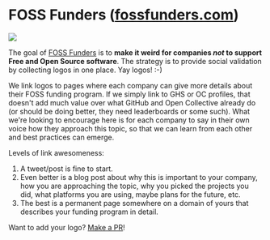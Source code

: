 FOSS Funders ([fossfunders.com](https://fossfunders.com/))
==========================================================

<img src="https://raw.githubusercontent.com/fossfunders/fossfunders.com/main/slice.jpg">

The goal of [FOSS Funders](https://fossfunders.com/) is to **make it weird for
companies _not_ to support Free and Open Source software**. The strategy is to
provide social validation by collecting logos in one place. Yay logos! :-)

We link logos to pages where each company can give more details about their
FOSS funding program. If we simply link to GHS or OC profiles, that doesn't add
much value over what GitHub and Open Collective already do (or should be doing
better, they need leaderboards or some such). What we're looking to encourage
here is for each company to say in their own voice how they approach this
topic, so that we can learn from each other and best practices can emerge.

Levels of link awesomeness:

1. A tweet/post is fine to start.
1. Even better is a blog post about why this is important to your company, how
   you are approaching the topic, why you picked the projects you did, what
platforms you are using, maybe plans for the future, etc.
1. The best is a permanent page somewhere on a domain of yours that describes
   your funding program in detail.

Want to add your logo? [Make a
PR](https://github.com/fossfunders/fossfunders.com/blob/main/index.html)!
